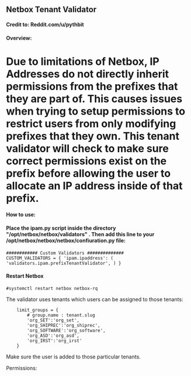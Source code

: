 ## Netbox Tenant Validator

#### Credit to:  Reddit.com/u/pythbit



#### Overview:

# Due to limitations of Netbox, IP Addresses do not directly inherit permissions from the prefixes that they are part of.   This causes issues when trying to setup permissions to restrict users from only modifying prefixes that they own.  This tenant validator will check to make sure correct permissions exist on the prefix before allowing the user to allocate an IP address inside of that prefix.


#### How to use:

#### Place the ipam.py script inside the directory "/opt/netbox/netbox/validators" .   Then add this line to your /opt/netbox/netbox/netbox/confiuration.py file:

```
############ Custom Validators ##############
CUSTOM_VALIDATORS = { 'ipam.ipaddress': ( 'validators.ipam.prefixTenantValidator', ) }
```

#### Restart Netbox 
    #systemctl restart netbox netbox-rq




The validator uses tenants which users can be assigned to those tenants:

        limit_groups = {
            # group.name : tenant.slug
            'org_SET':'org_set',
            'org_SHIPREC':'org_shiprec',
            'org_SOFTWARE':'org_software',
            'org_ASD':'org_asd',
            'org_IRST':'org_irst'
        }


Make sure the user is added to those particular tenants.


Permissions:


